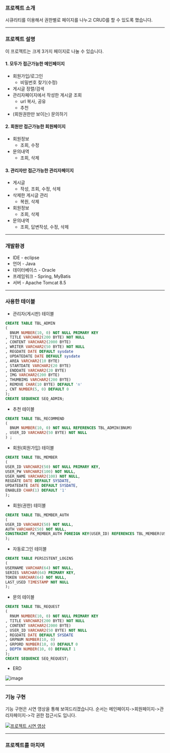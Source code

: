 ### 프로젝트 소개
시큐리티를 이용해서 권한별로 페이지를 나누고 CRUD를 할 수 있도록 했습니다.

---
### 프로젝트 설명
이 프로젝트는 크게 3가지 페이지로 나눌 수 있습니다.

#### 1. 모두가 접근가능한 메인페이지
  * 회원가입/로그인
    * 비밀번호 찾기(수정)
  * 게시글 정렬/검색
  * 관리자페이지에서 작성한 게시글 조회
    * url 복사, 공유
    * 추천
  * (회원권한만 보이는) 문의하기
  
#### 2. 회원만 접근가능한 회원페이지
  * 회원정보
    * 조회, 수정
  * 문의내역
    * 조회, 삭제
    
#### 3. 관리자만 접근가능한 관리자페이지
  * 게시글
    * 작성, 조회, 수정, 삭제
  * 삭제한 게시글 관리
    * 복원, 삭제
  * 회원정보
    * 조회, 삭제
  * 문의내역
    * 조회, 답변작성, 수정, 삭제

---
### 개발환경
* IDE - eclipse
* 언어 - Java
* 데이터베이스 - Oracle
* 프레임워크 - Spring, MyBatis
* 서버 - Apache Tomcat 8.5

---
### 사용한 테이블
* 관리자(게시판) 테이블
``` SQL
CREATE TABLE TBL_ADMIN 
(
  BNUM NUMBER(10, 0) NOT NULL PRIMARY KEY
, TITLE VARCHAR2(200 BYTE) NOT NULL 
, CONTENT VARCHAR2(2000 BYTE) 
, WRITER VARCHAR2(50 BYTE) NOT NULL 
, REGDATE DATE DEFAULT sysdate 
, UPDATEDATE DATE DEFAULT sysdate 
, AREA VARCHAR2(10 BYTE) 
, STARTDATE VARCHAR2(20 BYTE) 
, ENDDATE VARCHAR2(20 BYTE) 
, IMG VARCHAR2(200 BYTE) 
, THUMBIMG VARCHAR2(200 BYTE) 
, REMOVE CHAR(10 BYTE) DEFAULT 'n' 
, CNT NUMBER(5, 0) DEFAULT 0
);
CREATE SEQUENCE SEQ_ADMIN;
``` 
* 추천 테이블
``` SQL
CREATE TABLE TBL_RECOMMEND 
(
  BNUM NUMBER(10, 0) NOT NULL REFERENCES TBL_ADMIN(BNUM)
, USER_ID VARCHAR2(50 BYTE) NOT NULL 
) ;
```
* 회원(회원가입) 테이블
``` SQL
CREATE TABLE TBL_MEMBER
(
USER_ID VARCHAR2(50) NOT NULL PRIMARY KEY,
USER_PW VARCHAR2(100) NOT NULL,
USER_NAME VARCHAR2(100) NOT NULL,
REGDATE DATE DEFAULT SYSDATE,
UPDATEDATE DATE DEFAULT SYSDATE,
ENABLED CHAR(1) DEFAULT '1'
);
```
* 회원(권한) 테이블
``` SQL
CREATE TABLE TBL_MEMBER_AUTH
(
USER_ID VARCHAR2(50) NOT NULL,
AUTH VARCHAR2(50) NOT NULL,
CONSTRAINT FK_MEMBER_AUTH FOREIGN KEY(USER_ID) REFERENCES TBL_MEMBER(USER_ID)
);
```
* 자동로그인 테이블
``` SQL
CREATE TABLE PERSISTENT_LOGINS
(
USERNAME VARCHAR(64) NOT NULL,
SERIES VARCHAR(64) PRIMARY KEY,
TOKEN VARCHAR(64) NOT NULL,
LAST_USED TIMESTAMP NOT NULL
);
```
* 문의 테이블
``` SQL
CREATE TABLE TBL_REQUEST 
(
  RNUM NUMBER(10, 0) NOT NULL PRIMARY KEY
, TITLE VARCHAR2(200 BYTE) NOT NULL 
, CONTENT VARCHAR2(2000 BYTE) 
, USER_ID VARCHAR2(50 BYTE) NOT NULL 
, REGDATE DATE DEFAULT SYSDATE 
, GRPNUM NUMBER(10, 0) 
, GRPORD NUMBER(10, 0) DEFAULT 0 
, DEPTH NUMBER(10, 0) DEFAULT 1 
);
CREATE SEQUENCE SEQ_REQUEST;
```
* ERD

![image](https://user-images.githubusercontent.com/75934431/106018389-cd79b100-6104-11eb-96ca-558f5ddf2e83.png)

---
### 기능 구현
기능 구현은 시연 영상을 통해 보여드리겠습니다.
순서는 메인페이지->회원페이지->관리자페이지->각 권한 접근시도 입니다.

[![프로젝트 시연 영상](http://img.youtube.com/vi/yF0FSMgxf_8/0.jpg)](https://youtu.be/yF0FSMgxf_8?t=0s) 

---
### 프로젝트를 마치며

